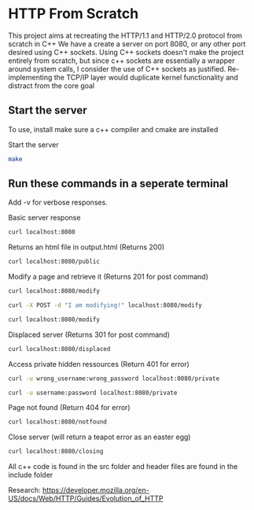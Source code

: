 # HTTP From Scratch

This project aims at recreating the HTTP/1.1 and HTTP/2.0 protocol from scratch in C++
We have a create a server on port 8080, or any other port desired using C++ sockets.
Using C++ sockets doesn't make the project entirely from scratch, but since c++ sockets are essentially a wrapper around system calls, I consider the use of C++ sockets as justified. Re-implementing the TCP/IP layer would duplicate kernel functionality and distract from the core goal


## Start the server
To use, install make sure a c++ compiler and cmake are installed

Start the server
```bash
make
```


## Run these commands in a seperate terminal
Add -v for verbose responses.

Basic server response
```bash
curl localhost:8080
```

Returns an html file in output.html (Returns 200)
```bash
curl localhost:8080/public
```

Modify a page and retrieve it (Returns 201 for post command)
```bash
curl localhost:8080/modify
```
```bash
curl -X POST -d "I am modifying!" localhost:8080/modify
```
```bash
curl localhost:8080/modify
```

Displaced server (Returns 301 for post command)
```bash
curl localhost:8080/displaced
```

Access private hidden ressources (Return 401 for error)
```bash
curl -u wrong_username:wrong_password localhost:8080/private
```
```bash
curl -u username:password localhost:8080/private
```

Page not found (Return 404 for error)
```bash
curl localhost:8080/notfound
```

Close server (will return a teapot error as an easter egg)
```bash
curl localhost:8080/closing
```


All c++ code is found in the src folder and header files are found in the include folder

Research: https://developer.mozilla.org/en-US/docs/Web/HTTP/Guides/Evolution_of_HTTP